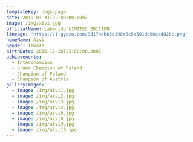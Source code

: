 ```yaml
---
templateKey: dogs-page
date: 2019-03-31T22:00:00.000Z
image: /img/aivi.jpg
officialName: Labenido LIMITED EDITION
lineage: 'https://i.gyazo.com/0d174eb66a190a6c5a501dd06cad82bc.png'
homeName: Aivi
gender: female
birthDate: 2016-12-28T23:00:00.000Z
achievements:
  - Interchampion
  - Grand Champion of Poland
  - Champion of Poland
  - Champion of Austria
galleryImages:
  - image: /img/aivi1.jpg
  - image: /img/aivi2.jpg
  - image: /img/aivi3.jpg
  - image: /img/aivi4.jpg
  - image: /img/aivi6.jpg
  - image: /img/aivi8.jpg
  - image: /img/aivi9.jpg
  - image: /img/aivi10.jpg
---
```


